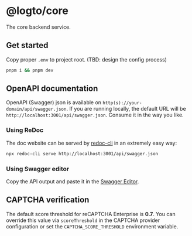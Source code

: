 # @logto/core

The core backend service.

## Get started

Copy proper `.env` to project root. (TBD: design the config process)

```bash
pnpm i && pnpm dev
```

## OpenAPI documentation

OpenAPI (Swagger) json is available on `http(s)://your-domain/api/swagger.json`. If you are running locally, the default URL will be `http://localhost:3001/api/swagger.json`. Consume it in the way you like.

### Using ReDoc

The doc website can be served by [redoc-cli](https://github.com/Redocly/redoc/blob/master/cli/README.md) in an extremely easy way:

```bash
npx redoc-cli serve http://localhost:3001/api/swagger.json
```

### Using Swagger editor

Copy the API output and paste it in the [Swagger Editor](https://editor.swagger.io/).

## CAPTCHA verification

The default score threshold for reCAPTCHA Enterprise is **0.7**. You can override this value via `scoreThreshold` in the CAPTCHA provider configuration or set the `CAPTCHA_SCORE_THRESHOLD` environment variable.
